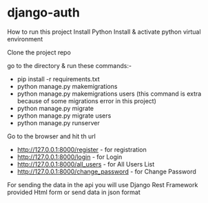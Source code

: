 # django-auth

How to run this project
Install Python
Install & activate python virtual environment

Clone the project repo

go to the directory & run these commands:-
  - pip install -r requirements.txt
  - python manage.py makemigrations
  - python manage.py makemigrations users (this command is extra because of some migrations error in this project)
  - python manage.py migrate
  - python manage.py migrate users
  - python manage.py runserver

Go to the browser and hit th url
- http://127.0.0.1:8000/register - for registration
- http://127.0.0.1:8000/login - for Login
- http://127.0.0.1:8000/all_users  - for All Users List
- http://127.0.0.1:8000/change_password  - for Change Password

For sending the data in the api you will use Django Rest Framework provided Html form or send data in json format
